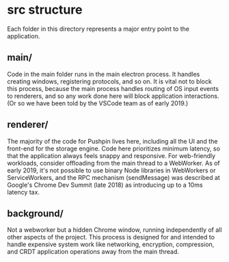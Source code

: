 # src structure

Each folder in this directory represents a major entry point to the application.

## main/
 
Code in the main folder runs in the main electron process. It handles creating windows, registering protocols, and so on. It is vital not to block this process, because the main process handles routing of OS input events to renderers, and so any work done here will block application interactions. (Or so we have been told by the VSCode team as of early 2019.)

## renderer/

The majority of the code for Pushpin lives here, including all the UI and the front-end for the storage engine. Code here prioritizes minimum latency, so that the application always feels snappy and responsive. For web-friendly workloads, consider offloading from the main thread to a WebWorker. As of early 2019, it's not possible to use binary Node libraries in WebWorkers or ServiceWorkers, and the RPC mechanism (sendMessage) was described at Google's Chrome Dev Summit (late 2018) as introducing up to a 10ms latency tax.

## background/

Not a webworker but a hidden Chrome window, running independently of all other aspects of the project. This process is designed for and intended to handle expensive system work like networking, encryption, compression, and CRDT application operations away from the main thread.

